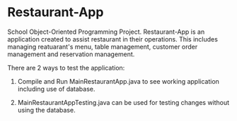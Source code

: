 # Restaurant-App

School Object-Oriented Programming Project.
Restaurant-App is an application created to assist restaurant in their operations. This includes managing reatuarant's menu, table management, customer order management and reservation management.

There are 2 ways to test the application:

1. Compile and Run MainRestaurantApp.java to see working application including use of database.

2. MainRestaurantAppTesting.java can be used for testing changes without using the database.

